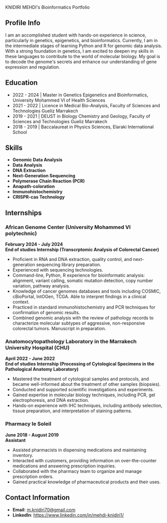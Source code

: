 KNIDIRI MEHDI's Bioinformatics Portfolio

## Profile Info
I am an accomplished student with hands-on experience in science, particularly in genetics, epigenetics, and bioinformatics.
Currently, I am in the intermediate stages of learning Python and R for genomic data analysis. 
With a strong foundation in genetics, I am excited to deepen my skills in these languages to contribute to the world of molecular biology.
My goal is to decode the genome's secrets and enhance our understanding of gene expression and regulation.

## Education
- 2022 - 2024 | Master in Genetics Epigenetics and Bioinformatics, University Mohammed VI of Health Sciences
- 2021 - 2022 | Licence in Medical Bio-Analysis, Faculty of Sciences and Technologies Gueliz Marrakech
- 2019 - 2021 | DEUST in Biology Chemistry and Geology, Faculty of Sciences and Technologies Gueliz Marrakech
- 2018 - 2019 | Baccalaureat in Physics Sciences, Elaraki International School

## Skills
- **Genomic Data Analysis**
- **Data Analysis**
- **DNA Extraction**
- **Next-Generation Sequencing**
- **Polymerase Chain Reaction (PCR)**
- **Anapath-coloration**
- **Immunohistochemistry**
- **CRISPR-cas Technology**

## Internships

### African Genome Center (University Mohammed VI polytechnic)
**February 2024 - July 2024**  
**End of studies Internship (Transcrptomic Analysis of Colorectal Cancer)**
- Proficient in RNA and DNA extraction, quality control, and next-generation sequencing library preparation.
- Experienced with sequencing technologies.
- Command-line, Python, R experience for bioinformatic analysis: alignment, variant calling, somatic mutation detection, copy number variation, pathway analysis.
- Knowledge of cancer genomes databases and tools including COSMIC, cBioPortal, IntOGen, TCGA. Able to interpret findings in a clinical context.
- Practiced in standard immunohistochemistry and PCR techniques for confirmation of genomic results.
- Combined genomic analysis with the review of pathology records to characterize molecular subtypes of aggressive, non-responsive colorectal tumors. Manuscript in preparation.

### Anatomocytopathology Laboratory in the Marrakech University Hospital (CHU)
**April 2022 - June 2022**  
**End of studies Internship (Processing of Cytological Specimens in the Pathological Anatomy Laboratory)**
- Mastered the treatment of cytological samples and protocols, and became well-informed about the treatment of other samples (biopsies).
- Conducted and supported scientific investigations and experiments.
- Gained expertise in molecular biology techniques, including PCR, gel electrophoresis, and DNA extraction.
- Hands-on experience with IHC techniques, including antibody selection, tissue preparation, and interpretation of staining patterns.

### Pharmacy le Soleil
**June 2018 - August 2019**  
**Assistant**
- Assisted pharmacists in dispensing medications and maintaining inventory.
- Interacted with customers, providing information on over-the-counter medications and answering prescription inquiries.
- Collaborated with the pharmacy team to organize and manage prescription orders.
- Gained practical knowledge of pharmaceutical products and their uses.

## Contact Information
- **Email**: m.knidiri70@gmail.com
- **LinkedIn**: https://www.linkedin.com/in/mehdi-knidiri1/
